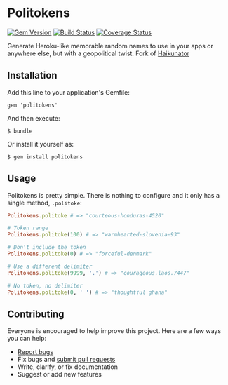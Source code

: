 # Politokens

[![Gem Version](https://badge.fury.io/rb/politokens.svg)](http://badge.fury.io/rb/politokens)
[![Build Status](https://travis-ci.org/maxfierke/politokens.svg?branch=master)](https://travis-ci.org/maxfierke/politokens)
[![Coverage Status](https://coveralls.io/repos/maxfierke/politokens/badge.svg)](https://coveralls.io/r/maxfierke/politokens)

Generate Heroku-like memorable random names to use in your apps or anywhere else, but with a geopolitical twist. Fork of [Haikunator](https://github.com/usmanbashir/haikunator)

## Installation

Add this line to your application's Gemfile:

    gem 'politokens'

And then execute:

    $ bundle

Or install it yourself as:

    $ gem install politokens

## Usage

Politokens is pretty simple. There is nothing to configure and it only has a single method, `.politoke`:

```ruby
Politokens.politoke # => "courteous-honduras-4520"

# Token range
Politokens.politoke(100) # => "warmhearted-slovenia-93"

# Don't include the token
Politokens.politoke(0) # => "forceful-denmark"

# Use a different delimiter
Politokens.politoke(9999, '.') # => "courageous.laos.7447"

# No token, no delimiter
Politokens.politoke(0, ' ') # => "thoughtful ghana"
```

## Contributing

Everyone is encouraged to help improve this project. Here are a few ways you can help:

- [Report bugs](https://github.com/maxfierke/politokens/issues)
- Fix bugs and [submit pull requests](https://github.com/maxfierke/politokens/pulls)
- Write, clarify, or fix documentation
- Suggest or add new features
